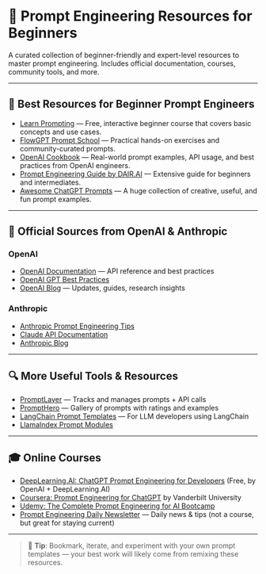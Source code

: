 # 🌟 Prompt Engineering Resources for Beginners

A curated collection of beginner-friendly and expert-level resources to master prompt engineering. Includes official documentation, courses, community tools, and more.

---

## 📘 Best Resources for Beginner Prompt Engineers

- [Learn Prompting](https://learnprompting.org) — Free, interactive beginner course that covers basic concepts and use cases.
- [FlowGPT Prompt School](https://flowgpt.com/prompt-school) — Practical hands-on exercises and community-curated prompts.
- [OpenAI Cookbook](https://github.com/openai/openai-cookbook) — Real-world prompt examples, API usage, and best practices from OpenAI engineers.
- [Prompt Engineering Guide by DAIR.AI](https://github.com/dair-ai/Prompt-Engineering-Guide) — Extensive guide for beginners and intermediates.
- [Awesome ChatGPT Prompts](https://github.com/f/awesome-chatgpt-prompts) — A huge collection of creative, useful, and fun prompt examples.

---

## 🧠 Official Sources from OpenAI & Anthropic

### OpenAI
- [OpenAI Documentation](https://platform.openai.com/docs) — API reference and best practices
- [OpenAI GPT Best Practices](https://platform.openai.com/docs/guides/gpt-best-practices)
- [OpenAI Blog](https://openai.com/blog) — Updates, guides, research insights

### Anthropic
- [Anthropic Prompt Engineering Tips](https://docs.anthropic.com/claude/docs/prompt-engineering-tips)
- [Claude API Documentation](https://docs.anthropic.com/claude/reference/getting-started-with-the-api)
- [Anthropic Blog](https://www.anthropic.com/index/blog)

---

## 🔍 More Useful Tools & Resources

- [PromptLayer](https://promptlayer.com) — Tracks and manages prompts + API calls
- [PromptHero](https://prompthero.com) — Gallery of prompts with ratings and examples
- [LangChain Prompt Templates](https://docs.langchain.com/docs/components/prompts/prompt-templates/) — For LLM developers using LangChain
- [LlamaIndex Prompt Modules](https://docs.llamaindex.ai/en/latest/module_guides/prompts.html)

---

## 🎓 Online Courses

- [DeepLearning.AI: ChatGPT Prompt Engineering for Developers](https://www.deeplearning.ai/short-courses/chatgpt-prompt-engineering-for-developers/) (Free, by OpenAI + DeepLearning.AI)
- [Coursera: Prompt Engineering for ChatGPT](https://www.coursera.org/learn/prompt-engineering) by Vanderbilt University
- [Udemy: The Complete Prompt Engineering for AI Bootcamp](https://www.udemy.com/course/prompt-engineering-bootcamp/)
- [Prompt Engineering Daily Newsletter](https://promptengineeringdaily.com/) — Daily news & tips (not a course, but great for staying current)

---

> 🧭 **Tip**: Bookmark, iterate, and experiment with your own prompt templates — your best work will likely come from remixing these resources.
